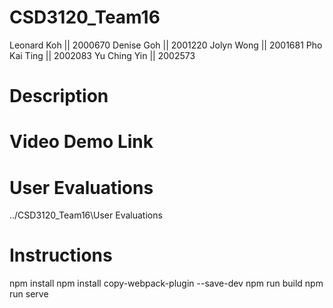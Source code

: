 # CSD3120_Team16
Leonard Koh    ||  2000670
Denise Goh     ||  2001220
Jolyn Wong     ||  2001681
Pho Kai Ting   ||  2002083
Yu Ching Yin   ||  2002573

# Description

# Video Demo Link

# User Evaluations 
../CSD3120_Team16\User Evaluations


# Instructions
npm install
npm install copy-webpack-plugin --save-dev
npm run build
npm run serve
